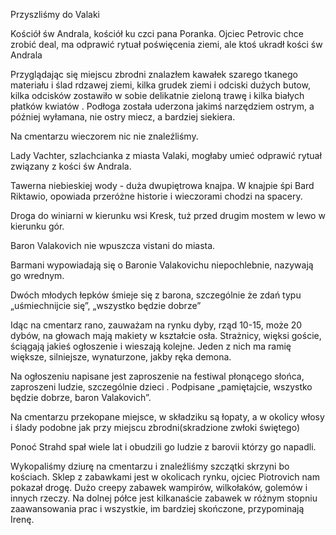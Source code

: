 Przyszliśmy do Valaki

Kościół św Andrala, kościół ku czci pana Poranka.
Ojciec Petrovic chce zrobić deal, ma odprawić rytuał poświęcenia ziemi, ale ktoś ukradł kości św Andrala

Przyglądając się miejscu zbrodni znalazłem kawałek szarego tkanego materiału i ślad rdzawej ziemi, kilka grudek ziemi i odciski dużych butow, kilka odcisków zostawiło w sobie delikatnie zieloną trawę i kilka białych płatków kwiatów . Podłoga została uderzona jakimś narzędziem ostrym, a później wyłamana, nie ostry miecz, a bardziej siekiera.

Na cmentarzu wieczorem nic nie znaleźliśmy.

Lady Vachter, szlachcianka z miasta Valaki, mogłaby umieć odprawić rytuał związany z kości św Andrala.

Tawerna niebieskiej wody - duża dwupiętrowa knajpa. W knajpie śpi Bard Riktawio, opowiada przeróżne historie i wieczorami chodzi na spacery.

Droga do winiarni w kierunku wsi Kresk, tuż przed drugim mostem w lewo w kierunku gór.

Baron Valakovich nie wpuszcza vistani do miasta. 

Barmani wypowiadają się o Baronie Valakovichu niepochlebnie, nazywają go wrednym.

Dwóch młodych łepków śmieje się z barona, szczególnie że zdań typu „uśmiechnijcie się”, „wszystko będzie dobrze”


Idąc na cmentarz rano, zauważam na rynku dyby, rząd 10-15, może 20 dybów, na głowach mają makiety w kształcie osła. Strażnicy, więksi goście, ściągają jakieś ogłoszenie i wieszają kolejne. Jeden z nich ma ramię większe, silniejsze, wynaturzone, jakby ręka demona.

Na ogłoszeniu napisane jest zaproszenie na festiwal płonącego słońca, zaproszeni ludzie, szczególnie dzieci . Podpisane „pamiętajcie, wszystko będzie dobrze, baron Valakovich”.

Na cmentarzu przekopane miejsce, w składziku są łopaty, a w okolicy włosy i ślady podobne jak przy miejscu zbrodni(skradzione zwłoki świętego) 

Ponoć Strahd spał wiele lat i obudzili go ludzie z barovii którzy go napadli.

Wykopaliśmy dziurę na cmentarzu i znaleźliśmy szczątki skrzyni bo kościach.
Sklep z zabawkami jest w okolicach rynku, ojciec Piotrovich nam pokazał drogę. 
Dużo creepy zabawek wampirów, wilkołaków, golemów i innych rzeczy. Na dolnej półce jest kilkanaście zabawek w różnym stopniu zaawansowania prac i wszystkie, im bardziej skończone, przypominają Irenę.